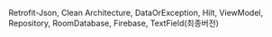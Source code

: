Retrofit-Json, Clean Architecture, DataOrException, Hilt, ViewModel, Repository, RoomDatabase, Firebase, TextField(최종버전)
